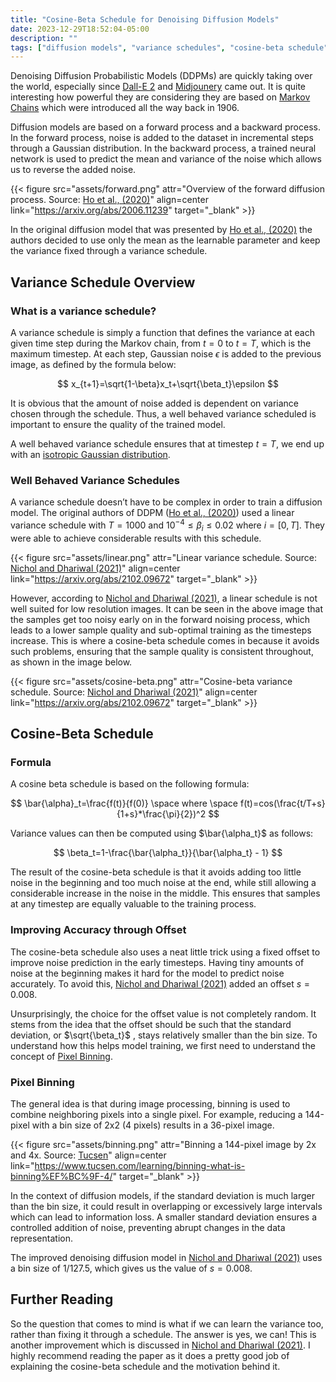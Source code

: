 ```yaml
---
title: "Cosine-Beta Schedule for Denoising Diffusion Models"
date: 2023-12-29T18:52:04-05:00
description: ""
tags: ["diffusion models", "variance schedules", "cosine-beta schedule", "pixel-binning"]
---
```

Denoising Diffusion Probabilistic Models (DDPMs) are quickly taking over the world, especially since [Dall-E 2](https://openai.com/dall-e-2) and [Midjounery](https://www.midjourney.com/home?callbackUrl=%2Fexplore) came out. It is quite interesting how powerful they are considering they are based on [Markov Chains](https://en.wikipedia.org/wiki/Markov_chain) which were introduced all the way back in 1906.

Diffusion models are based on a forward process and a backward process. In the forward process, noise is added to the dataset in incremental steps through a Gaussian distribution. In the backward process, a trained neural network is used to predict the mean and variance of the noise which allows us to reverse the added noise.

{{< figure src="assets/forward.png" attr="Overview of the forward diffusion process. Source: [Ho et al., (2020)](https://arxiv.org/abs/2006.11239)" align=center link="https://arxiv.org/abs/2006.11239" target="_blank" >}}

In the original diffusion model that was presented by [Ho et al., (2020)](https://arxiv.org/abs/2006.11239) the authors decided to use only the mean as the learnable parameter and keep the variance fixed through a variance schedule.

## Variance Schedule Overview

### What is a variance schedule?

A variance schedule is simply a function that defines the variance at each given time step during the Markov chain, from $t =0$ to $t = T$, which is the maximum timestep. At each step, Gaussian noise $\epsilon$ is added to the previous image, as defined by the formula below:

$$
x_{t+1}=\sqrt{1-\beta}x_t+\sqrt{\beta_t}\epsilon
$$

It is obvious that the amount of noise added is dependent on variance chosen through the schedule. Thus, a well behaved variance scheduled is important to ensure the quality of the trained model.

A well behaved variance schedule ensures that at timestep $t=T$, we end up with an [isotropic Gaussian distribution](https://math.stackexchange.com/questions/1991961/gaussian-distribution-is-isotropic).

### Well Behaved Variance Schedules

A variance schedule doesn’t have to be complex in order to train a diffusion model. The original authors of DDPM ([Ho et al., (2020)](https://arxiv.org/abs/2006.11239)) used a linear variance schedule with $T=1000$ and $10^{-4} \leq \beta_i \leq0.02$ where $i=[0,T]$. They were able to achieve considerable results with this schedule.

{{< figure src="assets/linear.png" attr="Linear variance schedule. Source: [Nichol and Dhariwal (2021)](https://arxiv.org/abs/2102.09672)" align=center link="https://arxiv.org/abs/2102.09672" target="_blank" >}}

However, according to [Nichol and Dhariwal (2021)](https://arxiv.org/abs/2102.09672), a linear schedule is not well suited for low resolution images. It can be seen in the above image that the samples get too noisy early on in the forward noising process, which leads to a lower sample quality and sub-optimal training as the timesteps increase. This is where a cosine-beta schedule comes in because it avoids such problems, ensuring that the sample quality is consistent throughout, as shown in the image below.

{{< figure src="assets/cosine-beta.png" attr="Cosine-beta variance schedule. Source: [Nichol and Dhariwal (2021)](https://arxiv.org/abs/2102.09672)" align=center link="https://arxiv.org/abs/2102.09672" target="_blank" >}}

## Cosine-Beta Schedule

### Formula

A cosine beta schedule is based on the following formula:

$$
\bar{\alpha}_t=\frac{f(t)}{f(0)} \space where \space f(t)=cos(\frac{t/T+s}{1+s}*\frac{\pi}{2})^2
$$

Variance values can then be computed using $\bar{\alpha_t}$ as follows:

$$
\beta_t=1-\frac{\bar{\alpha_t}}{\bar{\alpha_t} - 1}
$$

The result of the cosine-beta schedule is that it avoids adding too little noise in the beginning and too much noise at the end, while still allowing a considerable increase in the noise in the middle. This ensures that samples at any timestep are equally valuable to the training process.

### Improving Accuracy through Offset

The cosine-beta schedule also uses a neat little trick using a fixed offset to improve noise prediction in the early timesteps. Having tiny amounts of noise at the beginning makes it hard for the model to predict noise accurately. To avoid this, [Nichol and Dhariwal (2021)](https://arxiv.org/abs/2102.09672) added an offset $s=0.008$.

Unsurprisingly, the choice for the offset value is not completely random. It stems from the idea that the offset should be such that the standard deviation, or $\sqrt{\beta_t}$ , stays relatively smaller than the bin size. To understand how this helps model training, we first need to understand the concept of [Pixel Binning](https://en.wikipedia.org/wiki/Pixel_binning).

### Pixel Binning

The general idea is that during image processing, binning is used to combine neighboring pixels into a single pixel. For example, reducing a 144-pixel with a bin size of 2x2 (4 pixels) results in a 36-pixel image.

{{< figure src="assets/binning.png" attr="Binning a 144-pixel image by 2x and 4x. Source: [Tucsen](https://www.tucsen.com/learning/binning-what-is-binning%EF%BC%9F-4/)" align=center link="https://www.tucsen.com/learning/binning-what-is-binning%EF%BC%9F-4/" target="_blank" >}}

In the context of diffusion models, if the standard deviation is much larger than the bin size, it could result in overlapping or excessively large intervals which can lead to information loss. A smaller standard deviation ensures a controlled addition of noise, preventing abrupt changes in the data representation.

The improved denoising diffusion model in [Nichol and Dhariwal (2021)](https://arxiv.org/abs/2102.09672) uses a bin size of $1/127.5$, which gives us the value of $s=0.008$.

## Further Reading

So the question that comes to mind is what if we can learn the variance too, rather than fixing it through a schedule. The answer is yes, we can! This is another improvement which is discussed in [Nichol and Dhariwal (2021)](https://arxiv.org/abs/2102.09672). I highly recommend reading the paper as it does a pretty good job of explaining the cosine-beta schedule and the motivation behind it.
